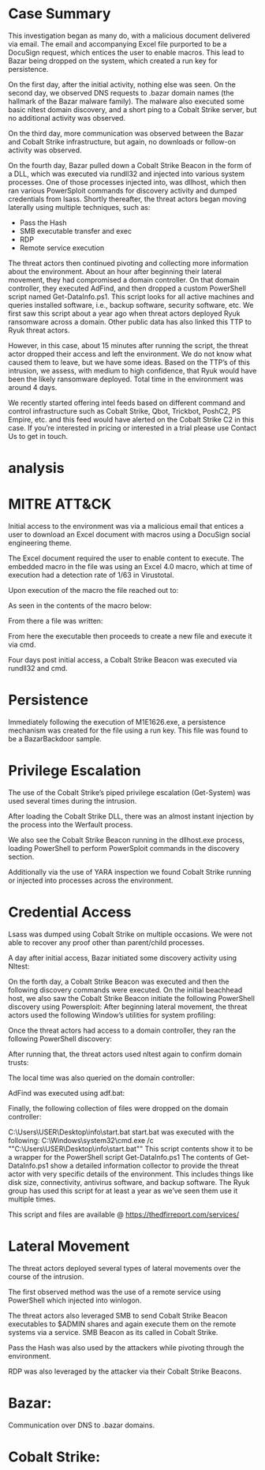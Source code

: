 # Case Summary

This investigation began as many do, with a malicious document delivered via email. The email and accompanying Excel file purported to be a DocuSign request, which entices the user to enable macros. This lead to Bazar being dropped on the system, which created a run key for persistence.

On the first day, after the initial activity, nothing else was seen. On the second day, we observed DNS requests to .bazar domain names (the hallmark of the Bazar malware family). The malware also executed some basic nltest domain discovery, and a short ping to a Cobalt Strike server, but no additional activity was observed.

On the third day, more communication was observed between the Bazar and Cobalt Strike infrastructure, but again, no downloads or follow-on activity was observed.

On the fourth day, Bazar pulled down a Cobalt Strike Beacon in the form of a DLL, which was executed via rundll32 and injected into various system processes. One of those processes injected into, was dllhost, which then ran various PowerSploit commands for discovery activity and dumped credentials from lsass. Shortly thereafter, the threat actors began moving laterally using multiple techniques, such as:
- Pass the Hash
- SMB executable transfer and exec
- RDP
- Remote service execution

The threat actors then continued pivoting and collecting more information about the environment. About an hour after beginning their lateral movement, they had compromised a domain controller. On that domain controller, they executed AdFind, and then dropped a custom PowerShell script named Get-DataInfo.ps1. This script looks for all active machines and queries installed software, i.e., backup software, security software, etc. We first saw this script about a year ago when threat actors deployed Ryuk ransomware across a domain. Other public data has also linked this TTP to Ryuk threat actors.

However, in this case, about 15 minutes after running the script, the threat actor dropped their access and left the environment. We do not know what caused them to leave, but we have some ideas. Based on the TTP’s of this intrusion, we assess, with medium to high confidence, that Ryuk would have been the likely ransomware deployed. Total time in the environment was around 4 days.

We recently started offering intel feeds based on different command and control infrastructure such as Cobalt Strike, Qbot, Trickbot, PoshC2, PS Empire, etc. and this feed would have alerted on the Cobalt Strike C2 in this case. If you’re interested in pricing or interested in a trial please use Contact Us to get in touch.

# analysis

# MITRE ATT&CK

Initial access to the environment was via a malicious email that entices a user to download an Excel document with macros using a DocuSign social engineering theme.

The Excel document required the user to enable content to execute. The embedded macro in the file was using an Excel 4.0 macro, which at time of execution had a detection rate of 1/63 in Virustotal.

Upon execution of the macro the file reached out to:


As seen in the contents of the macro below:

From there a file was written:

From here the executable then proceeds to create a new file and execute it via cmd.

Four days post initial access, a Cobalt Strike Beacon was executed via rundll32 and cmd.

# Persistence

Immediately following the execution of M1E1626.exe, a persistence mechanism was created for the file using a run key. This file was found to be a BazarBackdoor sample.

# Privilege Escalation

The use of the Cobalt Strike’s piped privilege escalation (Get-System) was used several times during the intrusion.


After loading the Cobalt Strike DLL, there was an almost instant injection by the process into the Werfault process.

We also see the Cobalt Strike Beacon running in the dllhost.exe process, loading PowerShell to perform PowerSploit commands in the discovery section.

Additionally via the use of YARA inspection we found Cobalt Strike running or injected into processes across the environment.


# Credential Access

Lsass was dumped using Cobalt Strike on multiple occasions. We were not able to recover any proof other than parent/child processes.

A day after initial access, Bazar initiated some discovery activity using Nltest:


On the forth day, a Cobalt Strike Beacon was executed and then the following discovery commands were executed.
On the initial beachhead host, we also saw the Cobalt Strike Beacon initiate the following PowerShell discovery using Powersploit:
After beginning lateral movement, the threat actors used the following Window’s utilities for system profiling:

Once the threat actors had access to a domain controller, they ran the following PowerShell discovery:

After running that, the threat actors used nltest again to confirm domain trusts:


The local time was also queried on the domain controller:


AdFind was executed using adf.bat:

Finally, the following collection of files were dropped on the domain controller: 

C:\Users\USER\Desktop\info\start.bat start.bat was executed with the following: C:\Windows\system32\cmd.exe /c ""C:\Users\USER\Desktop\info\start.bat"" This script contents show it to be a wrapper for the PowerShell script Get-DataInfo.ps1 The contents of Get-DataInfo.ps1 show a detailed information collector to provide the threat actor with very specific details of the environment. This includes things like disk size, connectivity, antivirus software, and backup software. The Ryuk group has used this script for at least a year as we’ve seen them use it multiple times.

This script and files are available @ https://thedfirreport.com/services/

# Lateral Movement

The threat actors deployed several types of lateral movements over the course of the intrusion.

The first observed method was the use of a remote service using PowerShell which injected into winlogon.

The threat actors also leveraged SMB to send Cobalt Strike Beacon executables to $ADMIN shares and again execute them on the remote systems via a service. SMB Beacon as its called in Cobalt Strike.

Pass the Hash was also used by the attackers while pivoting through the environment.

RDP was also leveraged by the attacker via their Cobalt Strike Beacons.

# Bazar:

Communication over DNS to .bazar domains.

# Cobalt Strike:
